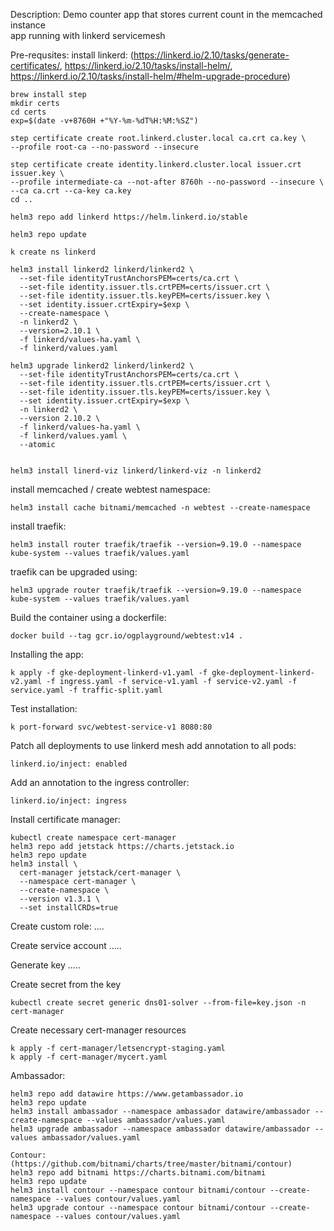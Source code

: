 Description:
Demo counter app that stores current count in the memcached instance<br>
app running with linkerd servicemesh

Pre-requsites:
install linkerd: (https://linkerd.io/2.10/tasks/generate-certificates/,
  https://linkerd.io/2.10/tasks/install-helm/,
  https://linkerd.io/2.10/tasks/install-helm/#helm-upgrade-procedure)
```
brew install step
mkdir certs
cd certs
exp=$(date -v+8760H +"%Y-%m-%dT%H:%M:%SZ")

step certificate create root.linkerd.cluster.local ca.crt ca.key \
--profile root-ca --no-password --insecure

step certificate create identity.linkerd.cluster.local issuer.crt issuer.key \
--profile intermediate-ca --not-after 8760h --no-password --insecure \
--ca ca.crt --ca-key ca.key
cd ..

helm3 repo add linkerd https://helm.linkerd.io/stable

helm3 repo update

k create ns linkerd

helm3 install linkerd2 linkerd/linkerd2 \
  --set-file identityTrustAnchorsPEM=certs/ca.crt \
  --set-file identity.issuer.tls.crtPEM=certs/issuer.crt \
  --set-file identity.issuer.tls.keyPEM=certs/issuer.key \
  --set identity.issuer.crtExpiry=$exp \
  --create-namespace \
  -n linkerd2 \
  --version=2.10.1 \
  -f linkerd/values-ha.yaml \
  -f linkerd/values.yaml

helm3 upgrade linkerd2 linkerd/linkerd2 \
  --set-file identityTrustAnchorsPEM=certs/ca.crt \
  --set-file identity.issuer.tls.crtPEM=certs/issuer.crt \
  --set-file identity.issuer.tls.keyPEM=certs/issuer.key \
  --set identity.issuer.crtExpiry=$exp \
  -n linkerd2 \
  --version 2.10.2 \
  -f linkerd/values-ha.yaml \
  -f linkerd/values.yaml \
  --atomic


helm3 install linerd-viz linkerd/linkerd-viz -n linkerd2
```

install memcached / create webtest namespace:
```
helm3 install cache bitnami/memcached -n webtest --create-namespace
```

install traefik:
```
helm3 install router traefik/traefik --version=9.19.0 --namespace kube-system --values traefik/values.yaml
```
traefik can be upgraded using:
```
helm3 upgrade router traefik/traefik --version=9.19.0 --namespace kube-system --values traefik/values.yaml
```

Build the container using a dockerfile:
```
docker build --tag gcr.io/ogplayground/webtest:v14 .
```

Installing the app:
```
k apply -f gke-deployment-linkerd-v1.yaml -f gke-deployment-linkerd-v2.yaml -f ingress.yaml -f service-v1.yaml -f service-v2.yaml -f service.yaml -f traffic-split.yaml
```

Test installation:
```
k port-forward svc/webtest-service-v1 8080:80
```

Patch all deployments to use linkerd mesh add annotation to all pods:
```
linkerd.io/inject: enabled
```

Add an annotation to the ingress controller:
```
linkerd.io/inject: ingress
```

Install certificate manager:
```
kubectl create namespace cert-manager
helm3 repo add jetstack https://charts.jetstack.io
helm3 repo update
helm3 install \
  cert-manager jetstack/cert-manager \
  --namespace cert-manager \
  --create-namespace \
  --version v1.3.1 \
  --set installCRDs=true
```

Create custom role:
....

Create service account
.....

Generate key
.....

Create secret from the key
```
kubectl create secret generic dns01-solver --from-file=key.json -n cert-manager
```

Create necessary cert-manager resources
```
k apply -f cert-manager/letsencrypt-staging.yaml
k apply -f cert-manager/mycert.yaml
```

Ambassador:
```
helm3 repo add datawire https://www.getambassador.io
helm3 repo update
helm3 install ambassador --namespace ambassador datawire/ambassador --create-namespace --values ambassador/values.yaml
helm3 upgrade ambassador --namespace ambassador datawire/ambassador --values ambassador/values.yaml

Contour: (https://github.com/bitnami/charts/tree/master/bitnami/contour)
helm3 repo add bitnami https://charts.bitnami.com/bitnami
helm3 repo update
helm3 install contour --namespace contour bitnami/contour --create-namespace --values contour/values.yaml
helm3 upgrade contour --namespace contour bitnami/contour --create-namespace --values contour/values.yaml
